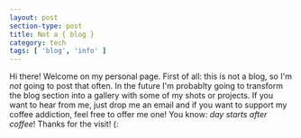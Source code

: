```yaml
---
layout: post
section-type: post
title: Not a { blog }
category: tech
tags: [ 'blog', 'info' ]
---
```


Hi there! Welcome on my personal page.
First of all: this is not a blog, so I'm *not* going to post that often. 
In the future I'm probablty going to transform the blog section into a gallery with some of my shots or projects.
If you want to hear from me, just drop me an email and if you want to support my coffee addiction, feel free to offer me one! 
You know: *day starts after coffee*!
Thanks for the visit! (: 
